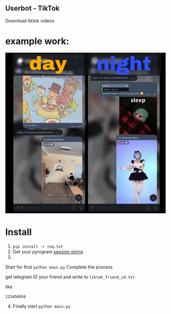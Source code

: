 ## Userbot - TikTok

Download tiktok videos 
# example work:
![example](https://github.com/NoNFake/userbot-tiktok/blob/main/example/example.jpg)

# Install
1. `pip install -r req.txt`
2. Get your pyrogram [session string](https://docs.pyrogram.org/api/methods/export_session_string)
3.
 Start for first
 `python main.py`
 Complete the process

 get telegram ID your friend and write to `tiktok_friend_id.txt`

 like
 ```
 123456656
 ```
4. Finally start
   `python main.py`
   
